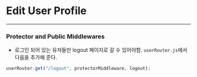 # Edit User Profile

>

<hr />

### Protector and Public Middlewares

- 로그인 되어 있는 유저들만 logout 페이지로 갈 수 있어야함. `userRouter.js`에서 다음을 추가해 준다.

```javascript
userRouter.get("/logout", protectorMiddleware, logout);
```
